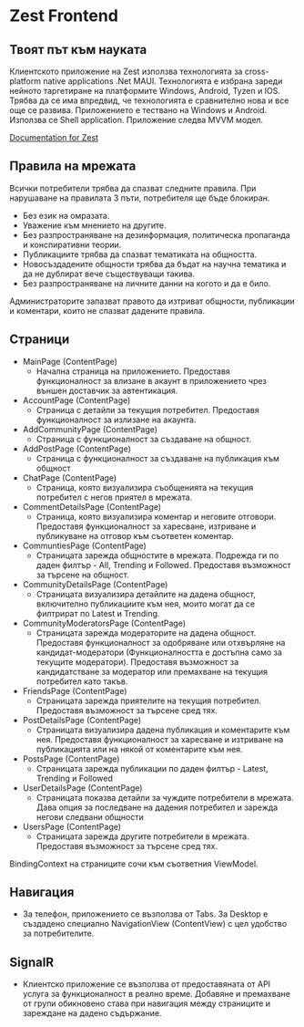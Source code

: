 # Zest Frontend
## Твоят път към науката



Клиентското приложение на Zest използва технологията за cross-platform native applications .Net MAUI. Технологията е избрана зареди нейното таргетиране на платформите Windows, Android, Tyzen и IOS. Трябва да се има впредвид, че технологията е сравнително нова и все още се развива. Приложението е тествано на Windows и Android. Използва се Shell application. Приложение следва MVVM модел.


[Documentation for Zest](https://docs.google.com/document/d/1_bVuJu_zScgK3iwTjZTo0jCmbtr0PDWtfIlekuLMpU8/edit?usp=sharing)

## Правила на мрежата
Всички потребители трябва да спазват следните правила. При нарушаване на правилата 3 пъти, потребителя ще бъде блокиран.
- Без език на омразата.
- Уважение към мнението на другите.
- Без разпространяване на дезинформация, политическа пропаганда и конспиративни теории.
- Публикациите трябва да спазват тематиката на общността.
- Новосъздадените общности трябва да бъдат на научна тематика и да не дублират вече съществуващи такива.
- Без разпространяване на личните данни на когото и да е било.

Администраторите запазват правото да изтриват общности, публикации и коментари, които не спазват дадените правила.
## Страници

- MainPage (ContentPage)
  - Начална страница на приложението. Предоставя функционалност за влизане в акаунт в приложението чрез външен доставчик за автентикация. 
- AccountPage (ContentPage)
  - Страница с детайли за текущия потребител. Предоставя функционалност за излизане на акаунта.
- AddCommunityPage (ContentPage)
  - Страница с функционалност за създаване на общност.
- AddPostPage (ContentPage)
  - Страница с функционалност за създаване на публикация към общност
- ChatPage (ContentPage)
  - Страница, която визуализира съобщенията на текущия потребител с негов приятел в мрежата.
- CommentDetailsPage (ContentPage)
  - Страница, която визуализира коментар и неговите отговори. Предоставя функционалност за харесване, изтриване и публикуване на отговор към съответен коментар.
- CommuntiesPage (ContentPage)
  - Страницата зарежда общностите в мрежата. Подрежда ги по даден филтър - All, Trending и Followed. Предоставя възможност за търсене на общност.
- CommunityDetailsPage (ContentPage)
  - Страницата визуализира детайлите на дадена общност, включително публикациите към нея, моито могат да се филтрират по Latest и Trending.
- CommunityModeratorsPage (ContentPage)
  - Страницата зарежда модераторите на дадена общност. Предоставя функционалност за одобряване или отхвърляне на кандидат-модератори (Функционалността е достъпна само за текущите модератори). Предоставя възможност за кандидатстване за модератор или премахване на текущия потребител като такъв.
- FriendsPage (ContentPage)
  - Страницата зарежда приятелите на текущия потребител. Предоставя възможност за търсене сред тях.
- PostDetailsPage (ContentPage)
  - Страницата визуализира дадена публикация и коментарите към нея. Предоставя функционалност за харесване и изтриване на публикацията или на някой от коментарите към нея.
- PostsPage (ContentPage)
  - Страницата зарежда публикации по даден филтър - Latest, Trending и Followed
- UserDetailsPage (ContentPage)
  - Страницата показва детайли за чуждите потребители в мрежата. Дава опция за последване на дадения потребител и зарежда негови следвани общности
- UsersPage (ContentPage)
  - Страницата зарежда другите потребители в мрежата. Предоставя възможност за търсене сред тях.

BindingContext на страниците сочи към съответния ViewModel.
## Навигация
- За телефон, приложението се възползва от Tabs. За Desktop е създадено специално NavigationView (ContentView) с цел удобство за потребителите.

## SignalR
- Клиентско приложение се възползва от предоставяната от API услуга за функционалност в реално време. Добавяне и премахване от групи обикновено става при навигация между страниците и зареждане на дадено съдържание.
